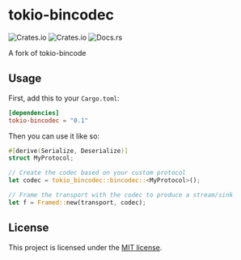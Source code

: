 # tokio-bincodec

![Crates.io](https://img.shields.io/crates/v/tokio-bincodec.svg) ![Crates.io](https://img.shields.io/crates/l/tokio-bincodec.svg) ![Docs.rs](https://docs.rs/tokio-bincodec/badge.svg)

A fork of tokio-bincode

## Usage

First, add this to your `Cargo.toml`:

``` toml
[dependencies]
tokio-bincodec = "0.1"
```

Then you can use it like so:

``` rust
#[derive(Serialize, Deserialize)]
struct MyProtocol;

// Create the codec based on your custom protocol
let codec = tokio_bincodec::bincodec::<MyProtocol>();

// Frame the transport with the codec to produce a stream/sink
let f = Framed::new(transport, codec);
```

## License

This project is licensed under the [MIT license](LICENSE).
